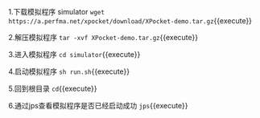 1.下载模拟程序 simulator
`wget https://a.perfma.net/xpocket/download/XPocket-demo.tar.gz`{{execute}}

2.解压模拟程序
`tar -xvf XPocket-demo.tar.gz`{{execute}}

3.进入模拟程序
`cd simulator`{{execute}}

4.启动模拟程序
`sh run.sh`{{execute}}

5.回到根目录
`cd`{{execute}}

6.通过jps查看模拟程序是否已经启动成功
`jps`{{execute}}